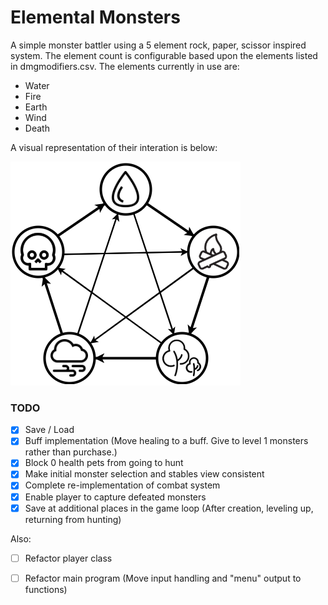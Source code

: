 # Elemental Monsters

A simple monster battler using a 5 element rock, paper, scissor inspired system.  The element count is configurable based upon the elements listed in dmgmodifiers.csv.  The elements currently in use are:

- Water
- Fire
- Earth
- Wind
- Death

A visual representation of their interation is below:

![Interactions](types.png)


### TODO

 - [x] Save / Load
 - [x] Buff implementation (Move healing to a buff.  Give to level 1 monsters rather than purchase.)
 - [x] Block 0 health pets from going to hunt
 - [x] Make initial monster selection and stables view consistent
 - [x] Complete re-implementation of combat system
 - [x] Enable player to capture defeated monsters
 - [x] Save at additional places in the game loop (After creation, leveling up, returning from hunting)
 
 Also:

 - [ ] Refactor player class
 - [ ] Refactor main program (Move input handling and "menu" output to functions)

 
